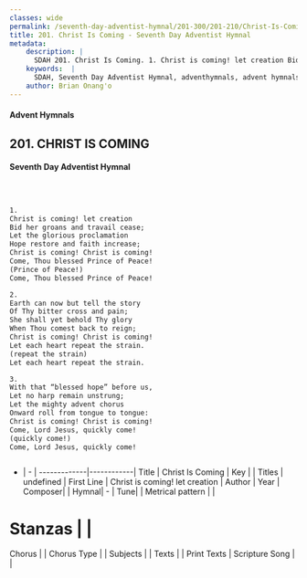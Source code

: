 ```yaml
---
classes: wide
permalink: /seventh-day-adventist-hymnal/201-300/201-210/Christ-Is-Coming/
title: 201. Christ Is Coming - Seventh Day Adventist Hymnal
metadata:
    description: |
      SDAH 201. Christ Is Coming. 1. Christ is coming! let creation Bid her groans and travail cease; Let the glorious proclamation Hope restore and faith increase; Christ is coming! Christ is coming! Come, Thou blessed Prince of Peace! (Prince of Peace!) Come, Thou blessed Prince of Peace!
    keywords:  |
      SDAH, Seventh Day Adventist Hymnal, adventhymnals, advent hymnals, Christ Is Coming, Christ is coming! let creation 
    author: Brian Onang'o
---
```


#### Advent Hymnals
## 201. CHRIST IS COMING
#### Seventh Day Adventist Hymnal

```txt



1.
Christ is coming! let creation
Bid her groans and travail cease;
Let the glorious proclamation
Hope restore and faith increase;
Christ is coming! Christ is coming!
Come, Thou blessed Prince of Peace!
(Prince of Peace!)
Come, Thou blessed Prince of Peace!

2.
Earth can now but tell the story
Of Thy bitter cross and pain;
She shall yet behold Thy glory
When Thou comest back to reign;
Christ is coming! Christ is coming!
Let each heart repeat the strain.
(repeat the strain)
Let each heart repeat the strain.

3.
With that “blessed hope” before us,
Let no harp remain unstrung;
Let the mighty advent chorus
Onward roll from tongue to tongue:
Christ is coming! Christ is coming!
Come, Lord Jesus, quickly come!
(quickly come!)
Come, Lord Jesus, quickly come!



```

- |   -  |
-------------|------------|
Title | Christ Is Coming |
Key |  |
Titles | undefined |
First Line | Christ is coming! let creation |
Author | 
Year | 
Composer|  |
Hymnal|  - |
Tune|  |
Metrical pattern | |
# Stanzas |  |
Chorus |  |
Chorus Type |  |
Subjects |  |
Texts |  |
Print Texts | 
Scripture Song |  |
  
